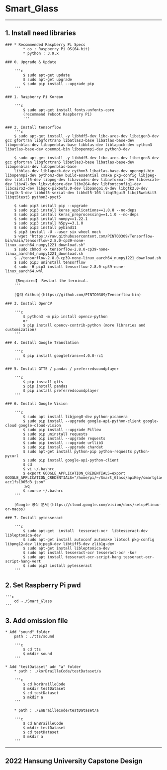 # Smart_Glass

___

## 1. Install need libraries

    ### * Recommended Raspberry Pi Specs
            * os : Raspberry Pi OS(64-bit)
            * python : 3.9.x

    ### 0. Upgrade & Update
        
        '''c
            $ sudo apt-get update
            $ sudo apt-get upgrade
            $ sudo pip install --upgrade pip
        '''
    
    ### 1. Raspberry Pi Korean

        '''c
            $ sudo apt-get install fonts-unfonts-core
            (recommend reboot Raspberry Pi)
            '''

    ### 2. Install tensorflow
        '''c
        $ sudo apt-get install -y libhdf5-dev libc-ares-dev libeigen3-dev gcc gfortran libgfortran5 libatlas3-base libatlas-base-dev libopenblas-dev libopenblas-base libblas-dev liblapack-dev cython3 libatlas-base-dev openmpi-bin libopenmpi-dev python3-dev
        
        $ sudo apt-get install -y libhdf5-dev libc-ares-dev libeigen3-dev gcc gfortran libgfortran5 libatlas3-base libatlas-base-dev libopenblas-dev libopenblas-base
        libblas-dev liblapack-dev cython3 libatlas-base-dev openmpi-bin libopenmpi-dev python3-dev build-essential cmake pkg-config libjpeg-dev libtiff5-dev libpng-dev libavcodec-dev libavformat-dev libswscale-dev libv4l-dev libxvidcore-dev libx264-dev libfontconfig1-dev libcairo2-dev libgdk-pixbuf2.0-dev libpango1.0-dev libgtk2.0-dev libgtk-3-dev libhdf5-serial-dev libhdf5-103 libqt5gui5 libqt5webkit5 libqt5test5 python3-pyqt5
        
        $ sudo pip3 install pip --upgrade
        $ sudo pip3 install keras_applications==1.0.8 --no-deps
        $ sudo pip3 install keras_preprocessing==1.1.0 --no-deps
        $ sudo pip3 install numpy==1.22.1
        $ sudo pip3 install h5py==3.1.0
        $ sudo pip3 install pybind11
        $ pip3 install -U --user six wheel mock
        $ wget "https://raw.githubusercontent.com/PINTO0309/Tensorflow-bin/main/tensorflow-2.8.0-cp39-none-linux_aarch64_numpy1221_download.sh"
        $ sudo chmod +x tensorflow-2.8.0-cp39-none-linux_aarch64_numpy1221_download.sh
        $ ./tensorflow-2.8.0-cp39-none-linux_aarch64_numpy1221_download.sh
        $ sudo pip3 uninstall tensorflow
        $ sudo -H pip3 install tensorflow-2.8.0-cp39-none-linux_aarch64.whl

        【Required】 Restart the terminal.
        '''
        
        [출처 Github](https://github.com/PINTO0309/Tensorflow-bin)

    ### 3. Install OpenCV 
        
        '''c
            $ python3 -m pip install opencv-python
            or
            $ pip install opencv-contrib-python (more libraries and customization)
        '''

    ### 4. Install Google Translation
        
        '''c
            $ pip install googletrans==4.0.0-rc1
        '''

    ### 5. Install GTTS / pandas / preferredsoundplayer
        
        '''c
            $ pip install gtts
            $ pip install pandas
            $ pip install preferredsoundplayer
        '''

    ### 6. Install Google Vision
        
        '''c
            $ sudo apt install libjpeg8-dev python-picamera
            $ sudo pip install --upgrade google-api-python-client google-cloud google-cloud-vision
            $ sudo pip install --upgrade Pillow
            $ sudo pip uninstall requests
            $ sudo pip install --upgrade requests
            $ sudo pip install --upgrade urllib3
            $ sudo pip install --upgrade chardet
            $ sudo apt-get install python-pip python-requests python-pycurl
            $ sudo pip install google-api-python-client
            $ cd
            $ vi ~/.bashrc
            $ export GOOGLE_APPLICATION_CREDENTIALS=export GOOGLE_APPLICATION_CREDENTIALS="/home/pi/~/Smart_Glass/apiKey/smartglasss-acc1fs1065d3.json"
            :wq
            $ source ~/.bashrc
        '''

        [Google 공식 문서](https://cloud.google.com/vision/docs/setup#linux-or-macos)

    ### 7. Install pytesseract
        
        '''c
            $ sudo apt-get  install  tesseract-ocr  libtesseract-dev libleptonica-dev 
            $ sudo apt-get install autoconf automake libtool pkg-config libpng12-dev libjpeg8-dev libtiff5-dev zlib1g-dev
            $ sudo apt-get install libleptonica-dev
            $ sudo apt install tesseract-ocr tesseract-ocr -kor
            $ sudo apt install tesseract-ocr-script-hang tesseract-ocr-script-hang-vert
            $ sudo pip3 install pytesseract
        '''

## 2. Set Raspberry Pi pwd

    '''c
        cd ~./Smart_Glass
    '''

## 3. Add omission file

    * Add "sound" folder
        path : ./tts/sound

        '''c
            $ cd tts
            $ mkdir sound
        '''

    * Add "testDataset" adn "a" folder
        * path : ./korBrailleCode/testDataset/a
        
        '''c
            $ cd korBrailleCode
            $ mkdir testDataset
            $ cd testDataset
            $ mkdir a
        '''

        * path : ./EnBrailleCode/testDataset/a

        '''c
            $ cd EnBrailleCode
            $ mkdir testDataset
            $ cd testDataset
            $ mkdir a
        '''

___

## 2022 Hansung University Capstone Design